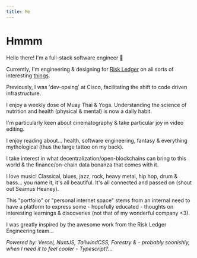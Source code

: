 ```yaml
---
title: Me
---
```


# Hmmm

Hello there! I'm a full-stack software engineer 🚀

Currently, I'm engineering & designing for [Risk Ledger](https://riskledger.com) on all sorts of interesting [things](https://riskledger.com/company).

Previously, I was 'dev-opsing' at Cisco, facilitating the shift to code driven infrastructure.

I enjoy a weekly dose of Muay Thai & Yoga. Understanding the science of nutrition and health (physical & mental) is now a daily habit.

I'm particularly keen about cinematography & take particular joy in video editing.

I enjoy reading about... health, software engineering, fantasy & everything mythological (thus the large tattoo on my back).

I take interest in what decentralization/open-blockchains can bring to this world & the finance/on-chain data bonanza that comes with it.

I love music! Classical, blues, jazz, rock, heavy metal, hip hop, drum & bass... you name it, it's all beautiful. It's all connected and passed on (shout out Seamus Heaney).

This "portfolio" or "personal internet space" stems from an internal need to have a platform to express some - hopefully educated - thoughts on interesting learnings & discoveries (not that of my wonderful company <3).

I was greatly inspired by the awesome work from the Risk Ledger Engineering team...

_Powered by: Vercel, NuxtJS, TailwindCSS, Forestry & - probably soonishly, when I need it to feel cooler - Typescript?..._

